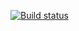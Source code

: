 [![Build status](https://ci.appveyor.com/api/projects/status/gm37tm874f16p72a?svg=true)](https://ci.appveyor.com/project/florresa/netology-autotesting-lesson-4)